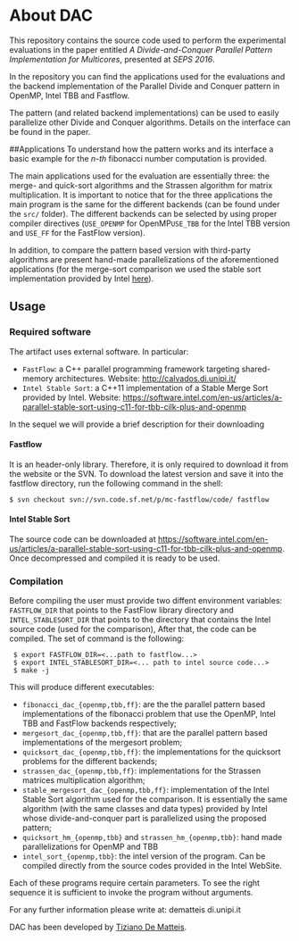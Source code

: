 # About DAC 
This repository contains the source code used to perform the experimental evaluations in the paper entitled *A Divide-and-Conquer Parallel Pattern Implementation for Multicores*, presented at *SEPS 2016*.


In the repository you can find the applications used for the evaluations and the backend implementation of the Parallel Divide and Conquer pattern in OpenMP, Intel TBB and Fastflow.

The pattern (and related backend implementations) can be used to easily parallelize other Divide and Conquer algorithms. Details on the interface can be found in the paper.

##Applications
To understand how the pattern works and its interface a basic example for the *n-th* fibonacci number computation is provided.

The main applications used for the evaluation are essentially three: the merge- and quick-sort algorithms
and the Strassen algorithm for matrix multiplication. It is important to notice that for the three applications the main program is the same for the different backends (can be found under the `src/` folder). The different backends can be selected by using proper compiler directives (`USE_OPENMP` for OpenMP`USE_TBB` for the Intel TBB version and `USE_FF` for the FastFlow version).

In addition, to compare the pattern based version with third-party algorithms are present hand-made parallelizations of the aforementioned applications (for the merge-sort comparison we used the stable sort implementation provided by Intel [here](https://software.intel.com/en-us/articles/a-parallel-stable-sort-using-c11-for-tbb-cilk-plus-and-openmp)).


## Usage

### Required software
The artifact uses external software. In particular:

* `FastFlow`: a C++ parallel programming framework targeting shared-memory architectures. Website: http://calvados.di.unipi.it/
*  `Intel Stable Sort`:  a C++11 implementation of a Stable Merge Sort provided by Intel. Website: https://software.intel.com/en-us/articles/a-parallel-stable-sort-using-c11-for-tbb-cilk-plus-and-openmp

In the sequel we will provide a brief description for their downloading

#### Fastflow
It is an header-only library. Therefore, it is only required to download it from the website or the SVN. To download the latest version and save it into the fastflow directory, run the following
command in the shell:

    $ svn checkout svn://svn.code.sf.net/p/mc-fastflow/code/ fastflow


#### Intel Stable Sort
The source code can be downloaded at https://software.intel.com/en-us/articles/a-parallel-stable-sort-using-c11-for-tbb-cilk-plus-and-openmp. Once decompressed and compiled it is ready to be used.


### Compilation
Before compiling the user must provide two diffent environment variables: 
`FASTFLOW_DIR` that points to the FastFlow library directory and `INTEL_STABLESORT_DIR` that points to the directory that contains the Intel source code (used for the comparison), After that, the code can be compiled. The set of command is the following:

     $ export FASTFLOW_DIR=<...path to fastflow...>
     $ export INTEL_STABLESORT_DIR=<... path to intel source code...>
     $ make -j

This will produce different executables:

 - `fibonacci_dac_{openmp,tbb,ff}`: are the the parallel pattern based implementations of the fibonacci  problem that use the OpenMP, Intel TBB and FastFlow backends respectively;
 - `mergesort_dac_{openmp,tbb,ff}`: that are the parallel pattern based implementations of the mergesort problem;
 - `quicksort_dac_{openmp,tbb,ff}`: the  implementations for the quicksort problems for the different backends;
 - `strassen_dac_{openmp,tbb,ff}`: implementations for the Strassen matrices multiplication algorithm;
 - `stable_mergesort_dac_{openmp,tbb,ff}`: implementation of the Intel Stable Sort algorithm used for the comparison. It is essentially the same algorithm (with the same classes and data types) provided by Intel whose divide-and-conquer part is parallelized using the proposed pattern;
 -  `quicksort_hm_{openmp,tbb}` and `strassen_hm_{openmp,tbb}`: hand made parallelizations for OpenMP and TBB
 -  `intel_sort_{openmp,tbb}`: the intel version of the program. Can be compiled directly from the source codes provided in the Intel WebSite.

Each of these programs require certain parameters. To see the right sequence it is sufficient to invoke the program without arguments.


For any further information please write at: dematteis <at> di.unipi.it

DAC has been developed by [Tiziano De Matteis](mailto:dematteis@di.unipi.it).
